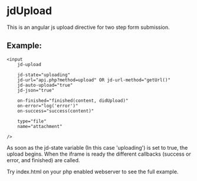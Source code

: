 jdUpload
========

This is an angular js upload directive for two step form submission.

Example:
-------

    <input
        jd-upload

        jd-state="uploading"
        jd-url="api.php?method=upload" OR jd-url-method="getUrl()"
        jd-auto-upload="true" 
        jd-json="true"

        on-finished="finished(content, didUpload)"
        on-error="log('error')"
        on-success="success(content)"

        type="file"
        name="attachment"

    />

As soon as the jd-state variable (In this case 'uploading') is set to true, the upload begins.
When the iframe is ready the different callbacks (success or error, and finished) are called.

Try index.html on your php enabled webserver to see the full example.


